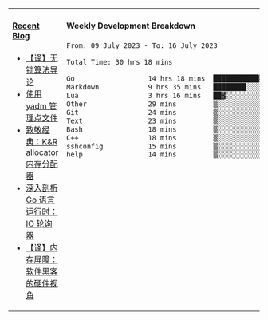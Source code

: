 <table width="960px">
<tr>
<td valign="top" width="50%">

#### <a href="https://www.kongjun18.me" target="_blank">Recent Blog</a>

<!-- BLOG-POST-LIST:START -->
- [【译】无锁算法导论](https://kongjun18.github.io/posts/2023/07/14/)
- [使用 yadm 管理点文件](https://kongjun18.github.io/posts/2023/04/07/)
- [致敬经典：K&amp;R allocator 内存分配器](https://kongjun18.github.io/posts/2022/12/12/)
- [深入剖析 Go 语言运行时：IO 轮询器](https://kongjun18.github.io/posts/2022/11/21/)
- [【译】内存屏障：软件黑客的硬件视角](https://kongjun18.github.io/posts/2022/11/03/)
<!-- BLOG-POST-LIST:END -->

</td>
<td valign="top" width="50%">

#### Weekly Development Breakdown

<!--START_SECTION:waka-->

```txt
From: 09 July 2023 - To: 16 July 2023

Total Time: 30 hrs 18 mins

Go                  14 hrs 18 mins  ███████████▓░░░░░░░░░░░░░   47.19 %
Markdown            9 hrs 35 mins   ████████░░░░░░░░░░░░░░░░░   31.64 %
Lua                 3 hrs 16 mins   ██▓░░░░░░░░░░░░░░░░░░░░░░   10.83 %
Other               29 mins         ▒░░░░░░░░░░░░░░░░░░░░░░░░   01.60 %
Git                 24 mins         ▒░░░░░░░░░░░░░░░░░░░░░░░░   01.35 %
Text                23 mins         ▒░░░░░░░░░░░░░░░░░░░░░░░░   01.27 %
Bash                18 mins         ▒░░░░░░░░░░░░░░░░░░░░░░░░   01.02 %
C++                 18 mins         ▒░░░░░░░░░░░░░░░░░░░░░░░░   01.01 %
sshconfig           15 mins         ▒░░░░░░░░░░░░░░░░░░░░░░░░   00.83 %
help                14 mins         ▒░░░░░░░░░░░░░░░░░░░░░░░░   00.82 %
```

<!--END_SECTION:waka-->
</td>
</tr>

</table>
